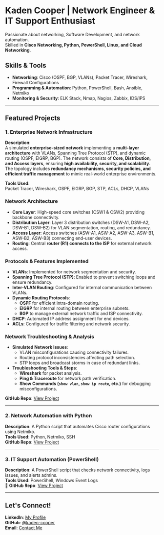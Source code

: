 

# Kaden Cooper | Network Engineer & IT Support Enthusiast
Passionate about networking, Software Development, and network automation.  
Skilled in **Cisco Networking, Python, PowerShell, Linux, and Cloud Networking**.

## Skills & Tools
- **Networking**: Cisco (OSPF, BGP, VLANs), Packet Tracer, Wireshark, Firewall Configurations
- **Programming & Automation**: Python, PowerShell, Bash, Ansible, Netmiko
- **Monitoring & Security**: ELK Stack, Nmap, Nagios, Zabbix, IDS/IPS

---

## Featured Projects

### 1. Enterprise Network Infrastructure

**Description**:  
A simulated **enterprise-sized network** implementing a **multi-layer architecture** with VLANs, Spanning Tree Protocol (STP), and dynamic routing (OSPF, EIGRP, BGP). The network consists of **Core, Distribution, and Access layers**, ensuring **high availability, security, and scalability**. The topology includes **redundancy mechanisms, security policies, and efficient traffic management** to mimic real-world enterprise environments.

**Tools Used**:  
Packet Tracer, Wireshark, OSPF, EIGRP, BGP, STP, ACLs, DHCP, VLANs  

### Network Architecture

- **Core Layer**: High-speed core switches (CSW1 & CSW2) providing backbone connectivity.  
- **Distribution Layer**: Layer 3 distribution switches (DSW-A1, DSW-A2, DSW-B1, DSW-B2) for VLAN segmentation, routing, and redundancy.  
- **Access Layer**: Access switches (ASW-A1, ASW-A2, ASW-A3, ASW-B1, ASW-B2, ASW-B3) connecting end-user devices.  
- **Routing**: Central **router (R1) connects to the ISP** for external network access.  

### Protocols & Features Implemented  

- **VLANs**: Implemented for network segmentation and security.  
- **Spanning Tree Protocol (STP)**: Enabled to prevent switching loops and ensure redundancy.  
- **Inter-VLAN Routing**: Configured for internal communication between VLANs.  
- **Dynamic Routing Protocols**:  
  - **OSPF** for efficient intra-domain routing.  
  - **EIGRP** for internal routing between enterprise subnets.  
  - **BGP** to manage external network traffic and ISP connectivity.  
- **DHCP**: Automated IP address assignment for end devices.  
- **ACLs**: Configured for traffic filtering and network security.  

### Network Troubleshooting & Analysis

- **Simulated Network Issues**:  
  - VLAN misconfigurations causing connectivity failures.  
  - Routing protocol inconsistencies affecting path selection.  
  - STP loops and broadcast storms in case of redundant links.  
- **Troubleshooting Tools & Steps**:  
  - **Wireshark** for packet analysis.  
  - **Ping & Traceroute** for network path verification.  
  - **Show Commands (`show vlan`, `show ip route`, etc.)** for debugging misconfigurations.  

**GitHub Repo**: [View Project](https://github.com/kaden-cooper/network-troubleshooting)  

---

###  2. Network Automation with Python
**Description**: A Python script that automates Cisco router configurations using Netmiko.  
**Tools Used**: Python, Netmiko, SSH  
**GitHub Repo**: [View Project](https://github.com/kaden-cooper/network-automation)  

---

###  3. IT Support Automation (PowerShell)
**Description**: A PowerShell script that checks network connectivity, logs issues, and alerts admins.  
**Tools Used**: PowerShell, Windows Event Logs  
📂 **GitHub Repo**: [View Project](https://github.com/kaden-cooper/it-support-script)  

---

## Let's Connect!
**LinkedIn**: [My Profile](https://www.linkedin.com/in/kaden-cooper-840192276/?trk=opento_sprofile_topcard)  
**GitHub**: [@kaden-cooper](https://github.com/kadencooper2005/Kaden-Cooper)  
**Email**: [Contact Me](mailto:kadencooper608@gmail.com)  


